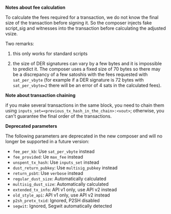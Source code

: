 **Notes about fee calculation**

To calculate the fees required for a transaction, we do not know the final size of the transaction before signing it.
So the  composer injects fake script_sig and witnesses into the transaction before calculating the adjusted vsize.

Two remarks:

1. this only works for standard scripts

1. the size of DER signatures can vary by a few bytes and it is impossible to predict it. The composer uses a fixed size of 70 bytes so there may be a discrepancy of a few satoshis with the fees requested with `sat_per_vbyte` (for example if a DER signature is 72 bytes with `sat_per_vbyte=2` there will be an error of 4 sats in the calculated fees).

**Note about transaction chaining**

if you make several transactions in the same block, you need to chain them using `inputs_set=<previous_tx_hash_in_the_chain>:<vout>`; otherwise, you can't guarantee the final order of the transactions.

**Deprecated parameters**

The following parameters are deprecated in the new composer and will no longer be supported in a future version:

- `fee_per_kb`: Use `sat_per_vbyte` instead
- `fee_provided`: Ue `max_fee` instead
- `unspent_tx_hash`: Use `inputs_set` instead
- `dust_return_pubkey`: Use `multisig_pubkey` instead
- `return_psbt`: Use `verbose` instead
- `regular_dust_size`: Automatically calculated
- `multisig_dust_size`: Automatically calculated
- `extended_tx_info`: API v1 only, use API v2 instead
- `old_style_api`: API v1 only, use API v2 instead
- `p2sh_pretx_txid`: Ignored, P2SH disabled
- `segwit`: Ignored, Segwit automatically detected
